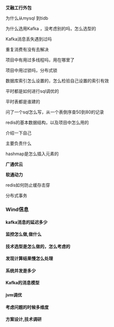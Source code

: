 **艾融工行外包**

为什么从mysql 到tidb

为什么选用Kafka ，没考虑别的吗，怎么选型的

Kafka消息丢失遇到过吗

重复消费有没有去解决

项目中有用过多线程吗，用在哪里了

项目中用过锁吗，分布式锁

数据库索引怎么设置的，怎么检验自己设置的索引有效

平时都是如何进行sql调优的

平时表都是谁建的

问了一个sql怎么写，从一个表倒序查50到80的记录

redis的基本数据结构，以及项目中怎么用的

介绍一下自己

主要负责什么

hashmap是怎么插入元素的



**广通优云**





**软通动力**

redis如何防止缓存击穿

分布式事务





### Wind信息

#### kafka消息的延迟多少





#### 监控怎么做,做什么



#### 技术选型是怎么做的，怎么考虑的



#### 发现计算结果慢怎么处理



#### 系统并发是多少



#### Kafka的消息模型



#### jvm调优



#### 考虑问题的时候多维度



#### 方案设计,技术调研
















